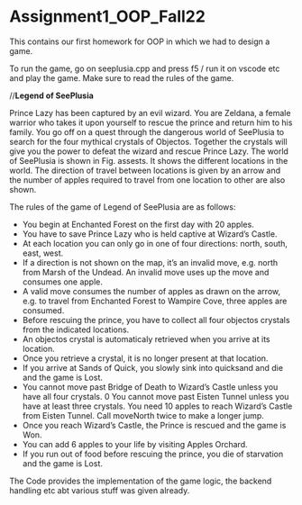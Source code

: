 # Assignment1_OOP_Fall22
This contains our first homework for OOP in which we had to design a game.

To run the game, go on seeplusia.cpp and press f5 / run it on vscode etc and play the game. Make sure to read the rules of the game.

//**Legend of SeePlusia**

Prince Lazy has been captured by an evil wizard. You are Zeldana, a female warrior who takes it upon yourself to rescue the prince and return him to his
family. You go off on a quest through the dangerous world of SeePlusia to search for the four mythical crystals of Objectos. Together the crystals will
give you the power to defeat the wizard and rescue Prince Lazy. The world of SeePlusia is shown in Fig. assests. It shows the different locations in the
world. The direction of travel between locations is given by an arrow and the number of apples required to travel from one location to other are also
shown.

The rules of the game of Legend of SeePlusia are as follows:
- You begin at Enchanted Forest on the first day with 20 apples.
- You have to save Prince Lazy who is held captive at Wizard’s Castle.
- At each location you can only go in one of four directions: north, south,
east, west.
- If a direction is not shown on the map, it’s an invalid move, e.g. north
from Marsh of the Undead. An invalid move uses up the move and
consumes one apple.
- A valid move consumes the number of apples as drawn on the arrow,
e.g. to travel from Enchanted Forest to Wampire Cove, three apples
are consumed.
- Before rescuing the prince, you have to collect all four objectos crystals
from the indicated locations.
- An objectos crystal is automaticaly retrieved when you arrive at its
location.
- Once you retrieve a crystal, it is no longer present at that location.
- If you arrive at Sands of Quick, you slowly sink into quicksand and die
and the game is Lost.
- You cannot move past Bridge of Death to Wizard’s Castle unless you
have all four crystals.
0 You cannot move past Eisten Tunnel unless you have at least three
crystals. You need 10 apples to reach Wizard’s Castle from Eisten
Tunnel. Call moveNorth twice to make a longer jump.
- Once you reach Wizard’s Castle, the Prince is rescued and the game is
Won.
- You can add 6 apples to your life by visiting Apples Orchard.
- If you run out of food before rescuing the prince, you die of starvation
and the game is Lost.


The Code provides the implementation of the game logic, the backend handling etc abt various stuff was given already.
